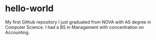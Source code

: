 # hello-world
My first Github repository
I just graduated from NOVA with AS degree in Computer Science.
I had a BS in Management with concentration on Accounting.
